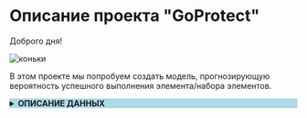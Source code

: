 # Описание проекта "GoProtect" #
Доброго дня! 
<p><img src="https://papik.pro/uploads/posts/2023-01/1674235029_papik-pro-p-figurnie-konki-risunok-5.jpg" alt="коньки"/></p>

В этом проекте мы попробуем создать модель, прогнозирующую вероятность успешного выполнения элемента/набора элементов. 

<details >
    <summary style="background-color: lightblue;"><b>ОПИСАНИЕ ДАННЫХ</b></summary>

<b>units</b>

<li>id: идентификатор юнита</li>
<li>color: категория</li>
<li>school\_id: идентификатор школы</li>

<b>tournaments</b>

Турнир состоит из нескольких категорий, оценки по категориям расписаны в total\_scores

<li>id: идентификатор турнира</li>
<li>date\_start: дата начала</li>
<li>date\_end: дата завершения</li>
<li>origin\_id: место проведения</li>

<b>total_scores</b>

Оценки за выступления по категориям и общие за турнир

<li>id: идентификатор выступления, джойнится с tournament\_scores.total\_score\_id</li>
<li>unit\_id: идентификатор юнита, ключ к units.id</li>
<li>tournament\_id: идентификатор турнира, tournaments.id</li>
<li>components\_score: артистизм (мастерство, композиция, хореография)</li>
<li>base\_score: базовая оценка за элементы в выступлении (идеал)</li>
<li>elements\_score: реальная оценка всех выполненных элементов, base\_score+goe</li>
<li>decreasings\_score: снижения оценок за ошибки</li>
<li>total\_score: components\_score+elements\_score+decreasings\_score за выступление</li>
<li>starting\_place:
<li>place: занятое место в категории category\_name+segment\_name</li>
<li>segment\_name: название сегмента</li>
<li>info: комментарии и пояснения к оценке</li>
<li>overall\_place: итоговое место в турнире</li>
<li>overall\_total\_score: итоговая оценка за весь турнир</li>
<li>overall\_place\_str: комментарии, пояснения</li>

<b>tournament\_scores</b>

Таблица с оценками поэлементно

<li>id: идентификатор оценки за конкретный элемент/комбинацию</li>
<li>total\_score\_id: идентикатор выступления, ключ total\_scores.id</li>
<li>title: запись элемента или комбинации элементов с отметками об ошибках</li>
<li>decrease: за что снижена оценка</li>
<li>base\_score: базовая оценка (идеал, цена данного элемента/комбинации, сложность)</li>
<li>goe: Grade of Execute, качество исполнения, судейские надбавки/убавки</li>
<li>avg\_score: оценка за элемент/комбинацию (усредненная по судьям)</li>

Расшифровка элементов tournaments\_scores.title

Разбираем только одиночное катание. Есть 3 типа элементов:

- Прыжки: начинаются с цифры от 1 до 4, потом идет код прыжка, потом может стоять один из специальных кодов
- Вращения. Сначала идет код вращения, после которого стоит уровень (B – базовый, 1, 2, 3,
  - Если после элемента стоит NV – not value значит элемент не выполнен.
- Шаги. Два варианта. Может быть так же как у вращений 5 уровней и NV – StSqB, StSq1 и тд.
- Внимание:
  - Могут попадаться базовые уровни без литеры В, например ChSt или CCoSp
  - Иногда прыжки иногда указаны без цифры
  - Также могут встречаться отдельные элементы из других групп
- Ошибки:
  - q – недокрут прыжка в четверть оборота. Базовая стоимость при такой ошибке остается неизменной, но судьи обязательно снизят за это GOE
  - < – спортсмен провращался в воздухе на 90°-180 ° меньше, чем положено, "недокрутил". Стоимость прыжка за такую ошибку не сильно, но снижают.
  - << – спортсмен недокрутил более 180°. Стоимость прыжка становится, как если бы прыгнул на один оборот меньше
  - e – Этот знак ставится, когда фигурист отталкивается от льда с неправильного ребра. Правильные ребра: на лутце – наружное, на флипе – внутреннее. На базовую стоимость влияет ровно на то же количество баллов, что и <
  - ! – Этот знак так же ставится только у флипа и лутца в случае, если технический специалист посчитал, что отрыв происходит с "нечеткого ребра". На базовую стоимость прыжка эта ошибка не влияет, но судьи обязательно её учтут при выставлении GOE
  - COMBO – Не выполнен обязательный каскад в короткой программе. Этот знак после прыжка, например: 3Lz+COMBO, говорит о том, что спортсмен должен был исполнить каскад прыжков, но, по какой-то причине (чаще всего падение), не смог. На оценку не влияет, но оставляет плохое впечатление у судейской бригады.
  - REP – Обозначает ошибку, похожую на COMBO, но в произвольной программе. По правилам, в произвольной программе фигурного катания один и тот же прыжок второй раз можно исполнить только в составе каскада или комбинации. Если по каким то причинам спортсмен оба раза прыгнул прыжок сольно, то ко второй попытке добавляют этот знак и базовую стоимость уменьшают на 30%.
  - SEQ – Комбинация прыжков. Фигурист сразу после любого прыжка делает аксель. В этом случае SEQ означает, что была исполнена комбинация прыжков. Раньше базовая стоимость прыжков, исполненных в комбинации, умножалась на коэффицент 0.8, с сезона 2022 стоимость комбинации приравнивается к каскаду
- Бонус:
  - B - ознает бонус за элемент.

○ x – Элемент исполнен во второй половине программы. Отностится только к прыжкам! Если прыжок сделан во второй половине программы, его базовая стоимость умножается на коэффициент 1.1. Недавно введено ограничение – только три последних прыжка получат бонус. Ввели это ограничение, потому что многие спортсмены переносили все свои прыжки во вторую часть.
    </details>

